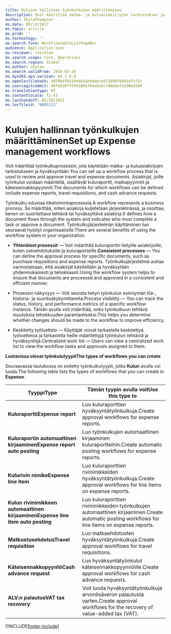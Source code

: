 ```yaml
---
title: Kulujen hallinnan työnkulkujen määrittäminen
description: Voit määrittää matka- ja kuluasiakirjojen tarkistuksen ja hyväksynnän työnkulkuprosessin.
author: ShylaThompson
ms.date: 09/13/2017
ms.topic: article
ms.prod: ''
ms.technology: ''
ms.search.form: WorkflowtableListPageRnr
audience: Application User
ms.reviewer: roschlom
ms.search.scope: Core, Operations
ms.search.region: Global
ms.author: shylaw
ms.search.validFrom: 2016-02-28
ms.dyn365.ops.version: AX 7.0.0
ms.openlocfilehash: 4070b4fb5109464abdabbce971688fb881dfcf2c
ms.sourcegitcommit: 40f68387f594180af64a5e5c748b6efa188bd300
ms.translationtype: HT
ms.contentlocale: fi-FI
ms.lasthandoff: 05/10/2021
ms.locfileid: "6005112"
---
```

# <a name="set-up-expense-management-workflows"></a><span data-ttu-id="a8f1a-103">Kulujen hallinnan työnkulkujen määrittäminen</span><span class="sxs-lookup"><span data-stu-id="a8f1a-103">Set up Expense management workflows</span></span>

<span data-ttu-id="a8f1a-104">Voit määrittää työnkulkuprosessin, jota käytetään matka- ja kuluasiakirjojen tarkistukseen ja hyväksyntään.</span><span class="sxs-lookup"><span data-stu-id="a8f1a-104">You can set up a workflow process that is used to review and approve travel and expense documents.</span></span> <span data-ttu-id="a8f1a-105">Asiakirjat, joille työnkulut voidaan määritellä, sisältävät kuluraportit, matkapyynnöt ja käteisennakkopyynnöt.</span><span class="sxs-lookup"><span data-stu-id="a8f1a-105">The documents for which workflows can be defined include expense reports, travel requisitions, and cash advance requests.</span></span>

<span data-ttu-id="a8f1a-106">Työnkulku edustaa liiketoimintaprosessia.</span><span class="sxs-lookup"><span data-stu-id="a8f1a-106">A workflow represents a business process.</span></span> <span data-ttu-id="a8f1a-107">Se määrittää, miten asiakirja kuljetetaan järjestelmässä, ja osoittaa, kenen on suoritettava tehtävä tai hyväksyttävä asiakirja.</span><span class="sxs-lookup"><span data-stu-id="a8f1a-107">It defines how a document flows through the system and indicates who must complete a task or approve a document.</span></span> <span data-ttu-id="a8f1a-108">Työnkulkujärjestelmän käyttäminen tuo seuraavat hyödyt organisaatiolle:</span><span class="sxs-lookup"><span data-stu-id="a8f1a-108">There are several benefits of using the workflow system in your organization:</span></span>

-   <span data-ttu-id="a8f1a-109">**Yhtenäiset prosessit** — Voit määrittää kuluraportin tietyille asiakirjoille, kuten ostoehdotuksille ja kuluraporteille.</span><span class="sxs-lookup"><span data-stu-id="a8f1a-109">**Consistent processes** — You can define the approval process for specific documents, such as purchase requisitions and expense reports.</span></span> <span data-ttu-id="a8f1a-110">Työnkulkujärjestelmä auttaa varmistamaan, että asiakirjat käsitellään ja hyväksytään yhdenmukaisesti ja tehokkaasti.</span><span class="sxs-lookup"><span data-stu-id="a8f1a-110">Using the workflow system helps to ensure that documents are processed and approved in a consistent and efficient manner.</span></span>

-   <span data-ttu-id="a8f1a-111">Prosessin näkyvyys — Voit seurata tietyn työnkulun esiintymän tila-, historia- ja suorituskykymittareita.</span><span class="sxs-lookup"><span data-stu-id="a8f1a-111">Process visibility — You can track the status, history, and performance metrics of a specific workflow instance.</span></span> <span data-ttu-id="a8f1a-112">Tämän avulla voit määrittää, onko työnkulkuun tehtävä muutoksia tehokkuuden parantamiseksi.</span><span class="sxs-lookup"><span data-stu-id="a8f1a-112">This helps you determine whether changes should be made to the workflow to improve efficiency.</span></span>

-   <span data-ttu-id="a8f1a-113">Keskitetty työluettelo — Käyttäjät voivat tarkastella keskitettyä työluetteloa ja tarkastella heille määritettyjä työnkulun tehtäviä ja hyväksyntöjä.</span><span class="sxs-lookup"><span data-stu-id="a8f1a-113">Centralized work list — Users can view a centralized work list to view the workflow tasks and approvals assigned to them.</span></span> 

<span data-ttu-id="a8f1a-114">**Luotavissa olevat työnkulutyypit**</span><span class="sxs-lookup"><span data-stu-id="a8f1a-114">**The types of workflows you can create**</span></span>

<span data-ttu-id="a8f1a-115">Seuraavassa taulukossa on esitetty työnkulkutyypit, jotka **Kulun** avulla voi luoda.</span><span class="sxs-lookup"><span data-stu-id="a8f1a-115">The following table lists the types of workflows that you can create in **Expense**.</span></span>


|              <span data-ttu-id="a8f1a-116"><strong>Tyyppi</strong></span><span class="sxs-lookup"><span data-stu-id="a8f1a-116"><strong>Type</strong></span></span>              |                   <span data-ttu-id="a8f1a-117"><strong>Tämän tyypin avulla voit</strong></span><span class="sxs-lookup"><span data-stu-id="a8f1a-117"><strong>Use this type to</strong></span></span>                   |
|-------------------------------------------------|-----------------------------------------------------------------------|
|         <span data-ttu-id="a8f1a-118"><strong>Kuluraportti</strong></span><span class="sxs-lookup"><span data-stu-id="a8f1a-118"><strong>Expense report</strong></span></span>         |            <span data-ttu-id="a8f1a-119">Luo kuluraporttien hyväksyntätyönkulkuja.</span><span class="sxs-lookup"><span data-stu-id="a8f1a-119">Create approval workflows for expense reports.</span></span>             |
|  <span data-ttu-id="a8f1a-120"><strong>Kuluraportin automaattinen kirjaaminen</strong></span><span class="sxs-lookup"><span data-stu-id="a8f1a-120"><strong>Expense report auto posting</strong></span></span>   |        <span data-ttu-id="a8f1a-121">Luo työnkulkujen automaattinen kirjaaminen kuluraportteihin.</span><span class="sxs-lookup"><span data-stu-id="a8f1a-121">Create automatic posting workflows for expense reports.</span></span>        |
|       <span data-ttu-id="a8f1a-122"><strong>Kulurivin nimike</strong></span><span class="sxs-lookup"><span data-stu-id="a8f1a-122"><strong>Expense line item</strong></span></span>        |     <span data-ttu-id="a8f1a-123">Luo kuluraporttien rivinimikkeiden hyväksyntätyönkulkuja.</span><span class="sxs-lookup"><span data-stu-id="a8f1a-123">Create approval workflows for line items on expense reports.</span></span>      |
| <span data-ttu-id="a8f1a-124"><strong>Kulun rivinimikkeen automaattinen kirjaaminen</strong></span><span class="sxs-lookup"><span data-stu-id="a8f1a-124"><strong>Expense line item auto posting</strong></span></span> | <span data-ttu-id="a8f1a-125">Luo kuluraporttien rivinimikkeiden työnkulkujen automaattinen kirjaaminen.</span><span class="sxs-lookup"><span data-stu-id="a8f1a-125">Create automatic posting workflows for line items on expense reports.</span></span> |
|       <span data-ttu-id="a8f1a-126"><strong>Matkustusehdotus</strong></span><span class="sxs-lookup"><span data-stu-id="a8f1a-126"><strong>Travel requisition</strong></span></span>       |          <span data-ttu-id="a8f1a-127">Luo matkaehdotusten hyväksyntätyönkulkuja.</span><span class="sxs-lookup"><span data-stu-id="a8f1a-127">Create approval workflows for travel requisitions.</span></span>           |
|      <span data-ttu-id="a8f1a-128"><strong>Käteisennakkopyyntö</strong></span><span class="sxs-lookup"><span data-stu-id="a8f1a-128"><strong>Cash advance request</strong></span></span>      |         <span data-ttu-id="a8f1a-129">Luo hyväksyntätyönkulut käteisennakkopyynnöille.</span><span class="sxs-lookup"><span data-stu-id="a8f1a-129">Create approval workflows for cash advance requests.</span></span>          |
|        <span data-ttu-id="a8f1a-130"><strong>ALV:n palautus</strong></span><span class="sxs-lookup"><span data-stu-id="a8f1a-130"><strong>VAT tax recovery</strong></span></span>        | <span data-ttu-id="a8f1a-131">Voit luoda hyväksyntätyönkulkuja arvonlisäveron palautusta varten.</span><span class="sxs-lookup"><span data-stu-id="a8f1a-131">Create approval workflows for the recovery of value-added tax (VAT).</span></span>  |



[!INCLUDE[footer-include](../includes/footer-banner.md)]